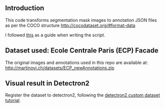 ## Introduction
This code transforms segmentation mask images to annotation JSON files as per the COCO structure http://cocodataset.org/#format-data

I followed [this](http://www.immersivelimit.com/tutorials/create-coco-annotations-from-scratch) as a guide when writing the script.

## Dataset used: Ecole Centrale Paris (ECP) Facade
The original images and annotations used in this repo are available at: http://martinovi.ch/datasets/ECP_newAnnotations.zip

## Visual result in Detectron2
Register the dataset to detectron2, following the [detectron2 custom dataset tutorial](https://detectron2.readthedocs.io/tutorials/datasets.html).